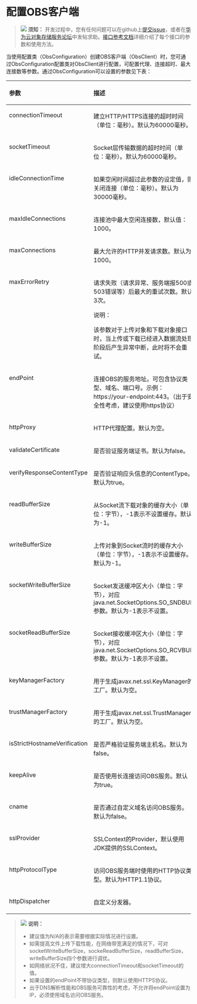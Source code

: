 # 配置OBS客户端<a name="obs_21_0203"></a>

>![](public_sys-resources/icon-notice.gif) **须知：** 
>开发过程中，您有任何问题可以在github上[提交issue](https://github.com/huaweicloud/huaweicloud-sdk-java-obs/issues)，或者在[华为云对象存储服务论坛](https://bbs.huaweicloud.com/forum/forum-620-1.html)中发帖求助。[接口参考文档](https://obssdk.obs.cn-north-1.myhuaweicloud.com/apidoc/cn/java/index.html)详细介绍了每个接口的参数和使用方法。

当使用配置类（ObsConfiguration）创建OBS客户端（ObsClient）时，您可通过ObsConfiguration配置类对ObsClient进行配置，可配置代理、连接超时、最大连接数等参数。通过ObsConfiguration可以设置的参数见下表：

<a name="table10831182114445"></a>
<table><thead align="left"><tr id="row683212154419"><th class="cellrowborder" valign="top" width="22.772277227722775%" id="mcps1.1.5.1.1"><p id="p118329219446"><a name="p118329219446"></a><a name="p118329219446"></a><strong id="b9209101404510"><a name="b9209101404510"></a><a name="b9209101404510"></a>参数</strong></p>
</th>
<th class="cellrowborder" valign="top" width="26.732673267326735%" id="mcps1.1.5.1.2"><p id="p12832121184414"><a name="p12832121184414"></a><a name="p12832121184414"></a><strong id="b21682223450"><a name="b21682223450"></a><a name="b21682223450"></a>描述</strong></p>
</th>
<th class="cellrowborder" valign="top" width="33.663366336633665%" id="mcps1.1.5.1.3"><p id="p14832182111441"><a name="p14832182111441"></a><a name="p14832182111441"></a><strong id="b1910122517458"><a name="b1910122517458"></a><a name="b1910122517458"></a>方法</strong></p>
</th>
<th class="cellrowborder" valign="top" width="16.831683168316832%" id="mcps1.1.5.1.4"><p id="p174671008433"><a name="p174671008433"></a><a name="p174671008433"></a><strong id="b1128413161341"><a name="b1128413161341"></a><a name="b1128413161341"></a>建议值</strong></p>
</th>
</tr>
</thead>
<tbody><tr id="row108328217449"><td class="cellrowborder" valign="top" width="22.772277227722775%" headers="mcps1.1.5.1.1 "><p id="p16832192117441"><a name="p16832192117441"></a><a name="p16832192117441"></a>connectionTimeout</p>
</td>
<td class="cellrowborder" valign="top" width="26.732673267326735%" headers="mcps1.1.5.1.2 "><p id="p0832112144416"><a name="p0832112144416"></a><a name="p0832112144416"></a>建立HTTP/HTTPS连接的超时时间（单位：毫秒）。默认为60000毫秒。</p>
</td>
<td class="cellrowborder" valign="top" width="33.663366336633665%" headers="mcps1.1.5.1.3 "><p id="p883232118440"><a name="p883232118440"></a><a name="p883232118440"></a>ObsConfiguration.setConnectionTimeout</p>
</td>
<td class="cellrowborder" valign="top" width="16.831683168316832%" headers="mcps1.1.5.1.4 "><p id="p104681806437"><a name="p104681806437"></a><a name="p104681806437"></a>[10000, 60000]</p>
</td>
</tr>
<tr id="row48331421104417"><td class="cellrowborder" valign="top" width="22.772277227722775%" headers="mcps1.1.5.1.1 "><p id="p18833142116449"><a name="p18833142116449"></a><a name="p18833142116449"></a>socketTimeout</p>
</td>
<td class="cellrowborder" valign="top" width="26.732673267326735%" headers="mcps1.1.5.1.2 "><p id="p283372118449"><a name="p283372118449"></a><a name="p283372118449"></a>Socket层传输数据的超时时间（单位：毫秒）。默认为60000毫秒。</p>
</td>
<td class="cellrowborder" valign="top" width="33.663366336633665%" headers="mcps1.1.5.1.3 "><p id="p583302194414"><a name="p583302194414"></a><a name="p583302194414"></a>ObsConfiguration.setSocketTimeout</p>
</td>
<td class="cellrowborder" valign="top" width="16.831683168316832%" headers="mcps1.1.5.1.4 "><p id="p94681501436"><a name="p94681501436"></a><a name="p94681501436"></a>[10000, 60000]</p>
</td>
</tr>
<tr id="row724815598281"><td class="cellrowborder" valign="top" width="22.772277227722775%" headers="mcps1.1.5.1.1 "><p id="p22491159192810"><a name="p22491159192810"></a><a name="p22491159192810"></a>idleConnectionTime</p>
</td>
<td class="cellrowborder" valign="top" width="26.732673267326735%" headers="mcps1.1.5.1.2 "><p id="p1825065982818"><a name="p1825065982818"></a><a name="p1825065982818"></a>如果空闲时间超过此参数的设定值，则关闭连接（单位：毫秒）。默认为30000毫秒。</p>
</td>
<td class="cellrowborder" valign="top" width="33.663366336633665%" headers="mcps1.1.5.1.3 "><p id="p102505598288"><a name="p102505598288"></a><a name="p102505598288"></a>ObsConfiguration.setIdleConnectionTime</p>
</td>
<td class="cellrowborder" valign="top" width="16.831683168316832%" headers="mcps1.1.5.1.4 "><p id="p74687016437"><a name="p74687016437"></a><a name="p74687016437"></a>默认</p>
</td>
</tr>
<tr id="row6502192717387"><td class="cellrowborder" valign="top" width="22.772277227722775%" headers="mcps1.1.5.1.1 "><p id="p1050292773816"><a name="p1050292773816"></a><a name="p1050292773816"></a>maxIdleConnections</p>
</td>
<td class="cellrowborder" valign="top" width="26.732673267326735%" headers="mcps1.1.5.1.2 "><p id="p550282717384"><a name="p550282717384"></a><a name="p550282717384"></a>连接池中最大空闲连接数，默认值：1000。</p>
</td>
<td class="cellrowborder" valign="top" width="33.663366336633665%" headers="mcps1.1.5.1.3 "><p id="p13502102712382"><a name="p13502102712382"></a><a name="p13502102712382"></a>ObsConfiguration.setMaxIdleConnections</p>
</td>
<td class="cellrowborder" valign="top" width="16.831683168316832%" headers="mcps1.1.5.1.4 "><p id="p1150232793815"><a name="p1150232793815"></a><a name="p1150232793815"></a>N/A</p>
</td>
</tr>
<tr id="row168335218440"><td class="cellrowborder" valign="top" width="22.772277227722775%" headers="mcps1.1.5.1.1 "><p id="p1883352154411"><a name="p1883352154411"></a><a name="p1883352154411"></a>maxConnections</p>
</td>
<td class="cellrowborder" valign="top" width="26.732673267326735%" headers="mcps1.1.5.1.2 "><p id="p983302124412"><a name="p983302124412"></a><a name="p983302124412"></a>最大允许的HTTP并发请求数。默认为1000。</p>
</td>
<td class="cellrowborder" valign="top" width="33.663366336633665%" headers="mcps1.1.5.1.3 "><p id="p08335217449"><a name="p08335217449"></a><a name="p08335217449"></a>ObsConfiguration.setMaxConnections</p>
</td>
<td class="cellrowborder" valign="top" width="16.831683168316832%" headers="mcps1.1.5.1.4 "><p id="p44681909435"><a name="p44681909435"></a><a name="p44681909435"></a>默认</p>
</td>
</tr>
<tr id="row16833921104414"><td class="cellrowborder" valign="top" width="22.772277227722775%" headers="mcps1.1.5.1.1 "><p id="p178331621154413"><a name="p178331621154413"></a><a name="p178331621154413"></a>maxErrorRetry</p>
</td>
<td class="cellrowborder" valign="top" width="26.732673267326735%" headers="mcps1.1.5.1.2 "><p id="p78331121164412"><a name="p78331121164412"></a><a name="p78331121164412"></a>请求失败（请求异常、服务端报500或503错误等）后最大的重试次数。默认3次。</p>
<div class="note" id="note15205658102314"><a name="note15205658102314"></a><a name="note15205658102314"></a><span class="notetitle"> 说明： </span><div class="notebody"><p id="p1157424292417"><a name="p1157424292417"></a><a name="p1157424292417"></a>该参数对于上传对象和下载对象接口时，当上传或下载已经进入数据流处理阶段后产生异常中断，此时将不会重试。</p>
</div></div>
</td>
<td class="cellrowborder" valign="top" width="33.663366336633665%" headers="mcps1.1.5.1.3 "><p id="p188331621114420"><a name="p188331621114420"></a><a name="p188331621114420"></a>ObsConfiguration.setMaxErrorRetry</p>
</td>
<td class="cellrowborder" valign="top" width="16.831683168316832%" headers="mcps1.1.5.1.4 "><p id="p10468100174315"><a name="p10468100174315"></a><a name="p10468100174315"></a>[0, 5]</p>
</td>
</tr>
<tr id="row15833621134411"><td class="cellrowborder" valign="top" width="22.772277227722775%" headers="mcps1.1.5.1.1 "><p id="p68331421164412"><a name="p68331421164412"></a><a name="p68331421164412"></a>endPoint</p>
</td>
<td class="cellrowborder" valign="top" width="26.732673267326735%" headers="mcps1.1.5.1.2 "><p id="p1183382110444"><a name="p1183382110444"></a><a name="p1183382110444"></a>连接OBS的服务地址。可包含协议类型、域名、端口号。示例：https://your-endpoint:443。（出于安全性考虑，建议使用https协议）</p>
</td>
<td class="cellrowborder" valign="top" width="33.663366336633665%" headers="mcps1.1.5.1.3 "><p id="p19833132114442"><a name="p19833132114442"></a><a name="p19833132114442"></a>ObsConfiguration.setEndPoint</p>
</td>
<td class="cellrowborder" valign="top" width="16.831683168316832%" headers="mcps1.1.5.1.4 "><p id="p144683084318"><a name="p144683084318"></a><a name="p144683084318"></a>N/A</p>
</td>
</tr>
<tr id="row18901163111115"><td class="cellrowborder" valign="top" width="22.772277227722775%" headers="mcps1.1.5.1.1 "><p id="p19012313115"><a name="p19012313115"></a><a name="p19012313115"></a>httpProxy</p>
</td>
<td class="cellrowborder" valign="top" width="26.732673267326735%" headers="mcps1.1.5.1.2 "><p id="p8901131101112"><a name="p8901131101112"></a><a name="p8901131101112"></a>HTTP代理配置。默认为空。</p>
</td>
<td class="cellrowborder" valign="top" width="33.663366336633665%" headers="mcps1.1.5.1.3 "><p id="p79011831151119"><a name="p79011831151119"></a><a name="p79011831151119"></a>ObsConfiguration.setHttpProxy</p>
</td>
<td class="cellrowborder" valign="top" width="16.831683168316832%" headers="mcps1.1.5.1.4 "><p id="p204686074315"><a name="p204686074315"></a><a name="p204686074315"></a>N/A</p>
</td>
</tr>
<tr id="row0600952111317"><td class="cellrowborder" valign="top" width="22.772277227722775%" headers="mcps1.1.5.1.1 "><p id="p4600552171310"><a name="p4600552171310"></a><a name="p4600552171310"></a>validateCertificate</p>
</td>
<td class="cellrowborder" valign="top" width="26.732673267326735%" headers="mcps1.1.5.1.2 "><p id="p8601105251313"><a name="p8601105251313"></a><a name="p8601105251313"></a>是否验证服务端证书。默认为false。</p>
</td>
<td class="cellrowborder" valign="top" width="33.663366336633665%" headers="mcps1.1.5.1.3 "><p id="p1660135219139"><a name="p1660135219139"></a><a name="p1660135219139"></a>ObsConfiguration.setValidateCertificate</p>
</td>
<td class="cellrowborder" valign="top" width="16.831683168316832%" headers="mcps1.1.5.1.4 "><p id="p2046811054310"><a name="p2046811054310"></a><a name="p2046811054310"></a>N/A</p>
</td>
</tr>
<tr id="row1376292910153"><td class="cellrowborder" valign="top" width="22.772277227722775%" headers="mcps1.1.5.1.1 "><p id="p1176217292152"><a name="p1176217292152"></a><a name="p1176217292152"></a>verifyResponseContentType</p>
</td>
<td class="cellrowborder" valign="top" width="26.732673267326735%" headers="mcps1.1.5.1.2 "><p id="p1356155616158"><a name="p1356155616158"></a><a name="p1356155616158"></a>是否验证响应头信息的ContentType。默认为true。</p>
</td>
<td class="cellrowborder" valign="top" width="33.663366336633665%" headers="mcps1.1.5.1.3 "><p id="p2762162918151"><a name="p2762162918151"></a><a name="p2762162918151"></a>ObsConfiguration.setVerifyResponseContentType</p>
</td>
<td class="cellrowborder" valign="top" width="16.831683168316832%" headers="mcps1.1.5.1.4 "><p id="p184682044316"><a name="p184682044316"></a><a name="p184682044316"></a>默认</p>
</td>
</tr>
<tr id="row133933491190"><td class="cellrowborder" valign="top" width="22.772277227722775%" headers="mcps1.1.5.1.1 "><p id="p16393124951913"><a name="p16393124951913"></a><a name="p16393124951913"></a>readBufferSize</p>
</td>
<td class="cellrowborder" valign="top" width="26.732673267326735%" headers="mcps1.1.5.1.2 "><p id="p196381625164516"><a name="p196381625164516"></a><a name="p196381625164516"></a>从Socket流下载对象的缓存大小（单位：字节），-1表示不设置缓存。默认为-1。</p>
</td>
<td class="cellrowborder" valign="top" width="33.663366336633665%" headers="mcps1.1.5.1.3 "><p id="p12393249181914"><a name="p12393249181914"></a><a name="p12393249181914"></a>ObsConfiguration.setReadBufferSize</p>
</td>
<td class="cellrowborder" valign="top" width="16.831683168316832%" headers="mcps1.1.5.1.4 "><p id="p11711132441412"><a name="p11711132441412"></a><a name="p11711132441412"></a>N/A</p>
</td>
</tr>
<tr id="row19437155319193"><td class="cellrowborder" valign="top" width="22.772277227722775%" headers="mcps1.1.5.1.1 "><p id="p17437165381918"><a name="p17437165381918"></a><a name="p17437165381918"></a>writeBufferSize</p>
</td>
<td class="cellrowborder" valign="top" width="26.732673267326735%" headers="mcps1.1.5.1.2 "><p id="p8437155391917"><a name="p8437155391917"></a><a name="p8437155391917"></a>上传对象到Socket流时的缓存大小（单位：字节），-1表示不设置缓存。默认为-1。</p>
</td>
<td class="cellrowborder" valign="top" width="33.663366336633665%" headers="mcps1.1.5.1.3 "><p id="p143712534192"><a name="p143712534192"></a><a name="p143712534192"></a>ObsConfiguration.setWriteBufferSize</p>
</td>
<td class="cellrowborder" valign="top" width="16.831683168316832%" headers="mcps1.1.5.1.4 "><p id="p18726424171419"><a name="p18726424171419"></a><a name="p18726424171419"></a>N/A</p>
</td>
</tr>
<tr id="row8668194319411"><td class="cellrowborder" valign="top" width="22.772277227722775%" headers="mcps1.1.5.1.1 "><p id="p2422925171916"><a name="p2422925171916"></a><a name="p2422925171916"></a>socketWriteBufferSize</p>
</td>
<td class="cellrowborder" valign="top" width="26.732673267326735%" headers="mcps1.1.5.1.2 "><p id="p1042222520190"><a name="p1042222520190"></a><a name="p1042222520190"></a>Socket发送缓冲区大小（单位：字节），对应java.net.SocketOptions.SO_SNDBUF参数。默认为-1表示不设置。</p>
</td>
<td class="cellrowborder" valign="top" width="33.663366336633665%" headers="mcps1.1.5.1.3 "><p id="p1642219254194"><a name="p1642219254194"></a><a name="p1642219254194"></a>ObsConfiguration.setSocketWriteBufferSize</p>
</td>
<td class="cellrowborder" valign="top" width="16.831683168316832%" headers="mcps1.1.5.1.4 "><p id="p2468803435"><a name="p2468803435"></a><a name="p2468803435"></a>默认</p>
</td>
</tr>
<tr id="row756217410416"><td class="cellrowborder" valign="top" width="22.772277227722775%" headers="mcps1.1.5.1.1 "><p id="p10703134581918"><a name="p10703134581918"></a><a name="p10703134581918"></a>socketReadBufferSize</p>
</td>
<td class="cellrowborder" valign="top" width="26.732673267326735%" headers="mcps1.1.5.1.2 "><p id="p12703154518195"><a name="p12703154518195"></a><a name="p12703154518195"></a>Socket接收缓冲区大小（单位：字节），对应java.net.SocketOptions.SO_RCVBUF参数。默认为-1表示不设置。</p>
</td>
<td class="cellrowborder" valign="top" width="33.663366336633665%" headers="mcps1.1.5.1.3 "><p id="p1870394517199"><a name="p1870394517199"></a><a name="p1870394517199"></a>ObsConfiguration.setSocketReadBufferSize</p>
</td>
<td class="cellrowborder" valign="top" width="16.831683168316832%" headers="mcps1.1.5.1.4 "><p id="p134682074316"><a name="p134682074316"></a><a name="p134682074316"></a>默认</p>
</td>
</tr>
<tr id="row351654320425"><td class="cellrowborder" valign="top" width="22.772277227722775%" headers="mcps1.1.5.1.1 "><p id="p9150451113118"><a name="p9150451113118"></a><a name="p9150451113118"></a>keyManagerFactory</p>
</td>
<td class="cellrowborder" valign="top" width="26.732673267326735%" headers="mcps1.1.5.1.2 "><p id="p1515085163115"><a name="p1515085163115"></a><a name="p1515085163115"></a>用于生成javax.net.ssl.KeyManager的工厂。默认为空。</p>
</td>
<td class="cellrowborder" valign="top" width="33.663366336633665%" headers="mcps1.1.5.1.3 "><p id="p12150351193111"><a name="p12150351193111"></a><a name="p12150351193111"></a>ObsConfiguration.setKeyManagerFactory</p>
</td>
<td class="cellrowborder" valign="top" width="16.831683168316832%" headers="mcps1.1.5.1.4 "><p id="p915065153117"><a name="p915065153117"></a><a name="p915065153117"></a>N/A</p>
</td>
</tr>
<tr id="row16421154464211"><td class="cellrowborder" valign="top" width="22.772277227722775%" headers="mcps1.1.5.1.1 "><p id="p12732952143117"><a name="p12732952143117"></a><a name="p12732952143117"></a>trustManagerFactory</p>
</td>
<td class="cellrowborder" valign="top" width="26.732673267326735%" headers="mcps1.1.5.1.2 "><p id="p773265212313"><a name="p773265212313"></a><a name="p773265212313"></a>用于生成javax.net.ssl.TrustManager的工厂。默认为空。</p>
</td>
<td class="cellrowborder" valign="top" width="33.663366336633665%" headers="mcps1.1.5.1.3 "><p id="p1573225212316"><a name="p1573225212316"></a><a name="p1573225212316"></a>ObsConfiguration.setTrustManagerFactory</p>
</td>
<td class="cellrowborder" valign="top" width="16.831683168316832%" headers="mcps1.1.5.1.4 "><p id="p1873345213111"><a name="p1873345213111"></a><a name="p1873345213111"></a>N/A</p>
</td>
</tr>
<tr id="row11154445144220"><td class="cellrowborder" valign="top" width="22.772277227722775%" headers="mcps1.1.5.1.1 "><p id="p873865317311"><a name="p873865317311"></a><a name="p873865317311"></a>isStrictHostnameVerification</p>
</td>
<td class="cellrowborder" valign="top" width="26.732673267326735%" headers="mcps1.1.5.1.2 "><p id="p173816533312"><a name="p173816533312"></a><a name="p173816533312"></a>是否严格验证服务端主机名。默认为false。</p>
</td>
<td class="cellrowborder" valign="top" width="33.663366336633665%" headers="mcps1.1.5.1.3 "><p id="p6738253173118"><a name="p6738253173118"></a><a name="p6738253173118"></a>ObsConfiguration.setIsStrictHostnameVerification</p>
</td>
<td class="cellrowborder" valign="top" width="16.831683168316832%" headers="mcps1.1.5.1.4 "><p id="p8738853143110"><a name="p8738853143110"></a><a name="p8738853143110"></a>N/A</p>
</td>
</tr>
<tr id="row1057116265167"><td class="cellrowborder" valign="top" width="22.772277227722775%" headers="mcps1.1.5.1.1 "><p id="p175710264168"><a name="p175710264168"></a><a name="p175710264168"></a>keepAlive</p>
</td>
<td class="cellrowborder" valign="top" width="26.732673267326735%" headers="mcps1.1.5.1.2 "><p id="p20571102616165"><a name="p20571102616165"></a><a name="p20571102616165"></a>是否使用长连接访问OBS服务。默认为true。</p>
</td>
<td class="cellrowborder" valign="top" width="33.663366336633665%" headers="mcps1.1.5.1.3 "><p id="p1571122615167"><a name="p1571122615167"></a><a name="p1571122615167"></a>ObsConfiguration.setKeepAlive</p>
</td>
<td class="cellrowborder" valign="top" width="16.831683168316832%" headers="mcps1.1.5.1.4 "><p id="p1541355710160"><a name="p1541355710160"></a><a name="p1541355710160"></a>N/A</p>
</td>
</tr>
<tr id="row2211614204417"><td class="cellrowborder" valign="top" width="22.772277227722775%" headers="mcps1.1.5.1.1 "><p id="p171998467395"><a name="p171998467395"></a><a name="p171998467395"></a>cname</p>
</td>
<td class="cellrowborder" valign="top" width="26.732673267326735%" headers="mcps1.1.5.1.2 "><p id="p7199846143912"><a name="p7199846143912"></a><a name="p7199846143912"></a>是否通过自定义域名访问OBS服务。默认为false。</p>
</td>
<td class="cellrowborder" valign="top" width="33.663366336633665%" headers="mcps1.1.5.1.3 "><p id="p8199164623919"><a name="p8199164623919"></a><a name="p8199164623919"></a>ObsConfiguration.setCname</p>
</td>
<td class="cellrowborder" valign="top" width="16.831683168316832%" headers="mcps1.1.5.1.4 "><p id="p101996464399"><a name="p101996464399"></a><a name="p101996464399"></a>N/A</p>
</td>
</tr>
<tr id="row179727410"><td class="cellrowborder" valign="top" width="22.772277227722775%" headers="mcps1.1.5.1.1 "><p id="p129710713116"><a name="p129710713116"></a><a name="p129710713116"></a>sslProvider</p>
</td>
<td class="cellrowborder" valign="top" width="26.732673267326735%" headers="mcps1.1.5.1.2 "><p id="p1697171810"><a name="p1697171810"></a><a name="p1697171810"></a>SSLContext的Provider，默认使用JDK提供的SSLContext。</p>
</td>
<td class="cellrowborder" valign="top" width="33.663366336633665%" headers="mcps1.1.5.1.3 "><p id="p109713720117"><a name="p109713720117"></a><a name="p109713720117"></a>ObsConfiguration.setSslProvider</p>
</td>
<td class="cellrowborder" valign="top" width="16.831683168316832%" headers="mcps1.1.5.1.4 "><p id="p785717556115"><a name="p785717556115"></a><a name="p785717556115"></a>N/A</p>
</td>
</tr>
<tr id="row6800048174612"><td class="cellrowborder" valign="top" width="22.772277227722775%" headers="mcps1.1.5.1.1 "><p id="p980024824618"><a name="p980024824618"></a><a name="p980024824618"></a>httpProtocolType</p>
</td>
<td class="cellrowborder" valign="top" width="26.732673267326735%" headers="mcps1.1.5.1.2 "><p id="p198001748174613"><a name="p198001748174613"></a><a name="p198001748174613"></a>访问OBS服务端时使用的HTTP协议类型。默认为HTTP1.1协议。</p>
</td>
<td class="cellrowborder" valign="top" width="33.663366336633665%" headers="mcps1.1.5.1.3 "><p id="p1816948154613"><a name="p1816948154613"></a><a name="p1816948154613"></a>ObsConfiguration.setHttpProtocolType</p>
</td>
<td class="cellrowborder" valign="top" width="16.831683168316832%" headers="mcps1.1.5.1.4 "><p id="p1815213144717"><a name="p1815213144717"></a><a name="p1815213144717"></a>N/A</p>
</td>
</tr>
<tr id="row8503183123119"><td class="cellrowborder" valign="top" width="22.772277227722775%" headers="mcps1.1.5.1.1 "><p id="p1437055362812"><a name="p1437055362812"></a><a name="p1437055362812"></a>httpDispatcher</p>
</td>
<td class="cellrowborder" valign="top" width="26.732673267326735%" headers="mcps1.1.5.1.2 "><p id="p237045313282"><a name="p237045313282"></a><a name="p237045313282"></a>自定义分发器。</p>
</td>
<td class="cellrowborder" valign="top" width="33.663366336633665%" headers="mcps1.1.5.1.3 "><p id="p5370195318281"><a name="p5370195318281"></a><a name="p5370195318281"></a>ObsConfiguration.setHttpDispatcher</p>
</td>
<td class="cellrowborder" valign="top" width="16.831683168316832%" headers="mcps1.1.5.1.4 "><p id="p13714123017294"><a name="p13714123017294"></a><a name="p13714123017294"></a>N/A</p>
</td>
</tr>
</tbody>
</table>

>![](public_sys-resources/icon-note.gif) **说明：** 
>-   建议值为N/A的表示需要根据实际情况进行设置。
>-   如需提高文件上传下载性能，在网络带宽满足的情况下，可对socketWriteBufferSize，sockeReadBufferSize，readBufferSize，writeBufferSize四个参数进行调优。
>-   如网络状况不佳，建议增大connectionTimeout和socketTimeout的值。
>-   如果设置的endPoint不带协议类型，则默认使用HTTPS协议。
>-   出于DNS解析性能和OBS服务可靠性的考虑，不允许将endPoint设置为IP，必须使用域名访问OBS服务。


